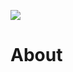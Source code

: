 [![](https://i.postimg.cc/DfL8fsVd/image.png)](https://github.com/wx-chevalier/Frontend-Series)

# About
